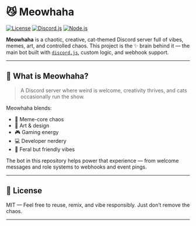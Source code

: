 # 😼 Meowhaha

[![License](https://img.shields.io/badge/License-MIT-yellow?style=for-the-badge)](https://opensource.org/licenses/MIT)
[![Discord.js](https://img.shields.io/badge/discord.js-v14-blue?style=for-the-badge)](https://discord.js.org)
[![Node.js](https://img.shields.io/badge/Node.js-18.x-green?style=for-the-badge&logo=node.js)](https://nodejs.org)

**Meowhaha** is a chaotic, creative, cat-themed Discord server full of vibes, memes, art, and controlled chaos.
This project is the ✨ brain behind it — the main bot built with [`discord.js`](https://discord.js.org), custom logic, and webhook support.

---

## 🎯 What is Meowhaha?

> A Discord server where weird is welcome, creativity thrives, and cats occasionally run the show.

Meowhaha blends:

- 🧷 Meme-core chaos
- 🎨 Art & design
- 🎮 Gaming energy
- 💻 Developer nerdery
- 🧃 Feral but friendly vibes

The bot in this repository helps power that experience — from welcome messages and role systems to webhooks and event pings.

---

## 🐾 License

MIT — Feel free to reuse, remix, and vibe responsibly.
Just don’t remove the chaos.

---
